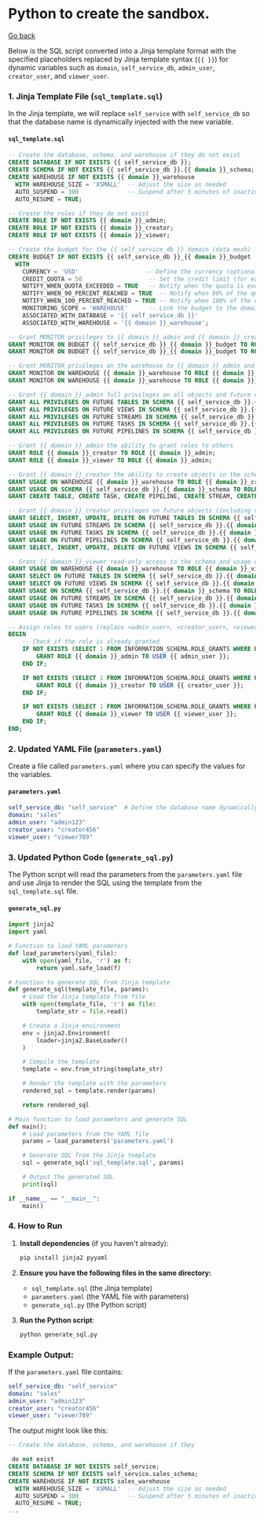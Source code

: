 # Python to create the sandbox.

[Go back](./README.md)

Below is the SQL script converted into a Jinja template format with the specified placeholders replaced by Jinja template syntax (`{{ }}`) for dynamic variables such as `domain`, `self_service_db`, `admin_user`, `creator_user`, and `viewer_user`.

### 1. Jinja Template File (`sql_template.sql`)

In the Jinja template, we will replace `self_service` with `self_service_db` so that the database name is dynamically injected with the new variable.

#### `sql_template.sql`

```sql
-- Create the database, schema, and warehouse if they do not exist
CREATE DATABASE IF NOT EXISTS {{ self_service_db }};
CREATE SCHEMA IF NOT EXISTS {{ self_service_db }}.{{ domain }}_schema;
CREATE WAREHOUSE IF NOT EXISTS {{ domain }}_warehouse
  WITH WAREHOUSE_SIZE = 'XSMALL'  -- Adjust the size as needed
  AUTO_SUSPEND = 300              -- Suspend after 5 minutes of inactivity
  AUTO_RESUME = TRUE;

-- Create the roles if they do not exist
CREATE ROLE IF NOT EXISTS {{ domain }}_admin;
CREATE ROLE IF NOT EXISTS {{ domain }}_creator;
CREATE ROLE IF NOT EXISTS {{ domain }}_viewer;

-- Create the budget for the {{ self_service_db }} domain (data mesh)
CREATE BUDGET IF NOT EXISTS {{ self_service_db }}_{{ domain }}_budget
  WITH
    CURRENCY = 'USD'                   -- Define the currency (optional, defaults to USD)
    CREDIT_QUOTA = 50                   -- Set the credit limit (for example, 50 credits)
    NOTIFY_WHEN_QUOTA_EXCEEDED = TRUE   -- Notify when the quota is exceeded
    NOTIFY_WHEN_90_PERCENT_REACHED = TRUE  -- Notify when 90% of the quota is reached
    NOTIFY_WHEN_100_PERCENT_REACHED = TRUE -- Notify when 100% of the quota is reached
    MONITORING_SCOPE = 'WAREHOUSE'      -- Link the budget to the domain warehouse
    ASSOCIATED_WITH_DATABASE = '{{ self_service_db }}'
    ASSOCIATED_WITH_WAREHOUSE = '{{ domain }}_warehouse';

-- Grant MONITOR privileges to {{ domain }}_admin and {{ domain }}_creator for the budget
GRANT MONITOR ON BUDGET {{ self_service_db }}_{{ domain }}_budget TO ROLE {{ domain }}_admin;
GRANT MONITOR ON BUDGET {{ self_service_db }}_{{ domain }}_budget TO ROLE {{ domain }}_creator;

-- Grant MONITOR privileges on the warehouse to {{ domain }}_admin and {{ domain }}_creator
GRANT MONITOR ON WAREHOUSE {{ domain }}_warehouse TO ROLE {{ domain }}_admin;
GRANT MONITOR ON WAREHOUSE {{ domain }}_warehouse TO ROLE {{ domain }}_creator;

-- Grant {{ domain }}_admin full privileges on all objects and future objects in the schema
GRANT ALL PRIVILEGES ON FUTURE TABLES IN SCHEMA {{ self_service_db }}.{{ domain }}_schema TO ROLE {{ domain }}_admin;
GRANT ALL PRIVILEGES ON FUTURE VIEWS IN SCHEMA {{ self_service_db }}.{{ domain }}_schema TO ROLE {{ domain }}_admin;
GRANT ALL PRIVILEGES ON FUTURE STREAMS IN SCHEMA {{ self_service_db }}.{{ domain }}_schema TO ROLE {{ domain }}_admin;
GRANT ALL PRIVILEGES ON FUTURE TASKS IN SCHEMA {{ self_service_db }}.{{ domain }}_schema TO ROLE {{ domain }}_admin;
GRANT ALL PRIVILEGES ON FUTURE PIPELINES IN SCHEMA {{ self_service_db }}.{{ domain }}_schema TO ROLE {{ domain }}_admin;

-- Grant {{ domain }}_admin the ability to grant roles to others
GRANT ROLE {{ domain }}_creator TO ROLE {{ domain }}_admin;
GRANT ROLE {{ domain }}_viewer TO ROLE {{ domain }}_admin;

-- Grant {{ domain }}_creator the ability to create objects in the schema
GRANT USAGE ON WAREHOUSE {{ domain }}_warehouse TO ROLE {{ domain }}_creator;
GRANT USAGE ON SCHEMA {{ self_service_db }}.{{ domain }}_schema TO ROLE {{ domain }}_creator;
GRANT CREATE TABLE, CREATE TASK, CREATE PIPELINE, CREATE STREAM, CREATE VIEW TO ROLE {{ domain }}_creator;

-- Grant {{ domain }}_creator privileges on future objects (including views)
GRANT SELECT, INSERT, UPDATE, DELETE ON FUTURE TABLES IN SCHEMA {{ self_service_db }}.{{ domain }}_schema TO ROLE {{ domain }}_creator;
GRANT USAGE ON FUTURE STREAMS IN SCHEMA {{ self_service_db }}.{{ domain }}_schema TO ROLE {{ domain }}_creator;
GRANT USAGE ON FUTURE TASKS IN SCHEMA {{ self_service_db }}.{{ domain }}_schema TO ROLE {{ domain }}_creator;
GRANT USAGE ON FUTURE PIPELINES IN SCHEMA {{ self_service_db }}.{{ domain }}_schema TO ROLE {{ domain }}_creator;
GRANT SELECT, INSERT, UPDATE, DELETE ON FUTURE VIEWS IN SCHEMA {{ self_service_db }}.{{ domain }}_schema TO ROLE {{ domain }}_creator;

-- Grant {{ domain }}_viewer read-only access to the schema and usage on the warehouse
GRANT USAGE ON WAREHOUSE {{ domain }}_warehouse TO ROLE {{ domain }}_viewer;
GRANT SELECT ON FUTURE TABLES IN SCHEMA {{ self_service_db }}.{{ domain }}_schema TO ROLE {{ domain }}_viewer;
GRANT SELECT ON FUTURE VIEWS IN SCHEMA {{ self_service_db }}.{{ domain }}_schema TO ROLE {{ domain }}_viewer;
GRANT USAGE ON SCHEMA {{ self_service_db }}.{{ domain }}_schema TO ROLE {{ domain }}_viewer;
GRANT USAGE ON FUTURE STREAMS IN SCHEMA {{ self_service_db }}.{{ domain }}_schema TO ROLE {{ domain }}_viewer;
GRANT USAGE ON FUTURE TASKS IN SCHEMA {{ self_service_db }}.{{ domain }}_schema TO ROLE {{ domain }}_viewer;
GRANT USAGE ON FUTURE PIPELINES IN SCHEMA {{ self_service_db }}.{{ domain }}_schema TO ROLE {{ domain }}_viewer;

-- Assign roles to users (replace <admin_user>, <creator_user>, <viewer_user> with actual usernames)
BEGIN
    -- Check if the role is already granted
    IF NOT EXISTS (SELECT 1 FROM INFORMATION_SCHEMA.ROLE_GRANTS WHERE ROLE_NAME = '{{ domain }}_ADMIN' AND GRANTEE_NAME = '{{ admin_user }}') THEN
        GRANT ROLE {{ domain }}_admin TO USER {{ admin_user }};
    END IF;

    IF NOT EXISTS (SELECT 1 FROM INFORMATION_SCHEMA.ROLE_GRANTS WHERE ROLE_NAME = '{{ domain }}_CREATOR' AND GRANTEE_NAME = '{{ creator_user }}') THEN
        GRANT ROLE {{ domain }}_creator TO USER {{ creator_user }};
    END IF;

    IF NOT EXISTS (SELECT 1 FROM INFORMATION_SCHEMA.ROLE_GRANTS WHERE ROLE_NAME = '{{ domain }}_VIEWER' AND GRANTEE_NAME = '{{ viewer_user }}') THEN
        GRANT ROLE {{ domain }}_viewer TO USER {{ viewer_user }};
    END IF;
END;
```

### 2. Updated YAML File (`parameters.yaml`)

Create a file called `parameters.yaml` where you can specify the values for the variables.

#### `parameters.yaml`

```yaml
self_service_db: "self_service"  # Define the database name dynamically
domain: "sales"
admin_user: "admin123"
creator_user: "creator456"
viewer_user: "viewer789"
```

### 3. Updated Python Code (`generate_sql.py`)

The Python script will read the parameters from the `parameters.yaml` file and use Jinja to render the SQL using the template from the `sql_template.sql` file.

#### `generate_sql.py`

```python
import jinja2
import yaml

# Function to load YAML parameters
def load_parameters(yaml_file):
    with open(yaml_file, 'r') as f:
        return yaml.safe_load(f)

# Function to generate SQL from Jinja template
def generate_sql(template_file, params):
    # Load the Jinja template from file
    with open(template_file, 'r') as file:
        template_str = file.read()

    # Create a Jinja environment
    env = jinja2.Environment(
        loader=jinja2.BaseLoader()
    )

    # Compile the template
    template = env.from_string(template_str)

    # Render the template with the parameters
    rendered_sql = template.render(params)

    return rendered_sql

# Main function to load parameters and generate SQL
def main():
    # Load parameters from the YAML file
    params = load_parameters('parameters.yaml')

    # Generate SQL from the Jinja template
    sql = generate_sql('sql_template.sql', params)

    # Output the generated SQL
    print(sql)

if __name__ == "__main__":
    main()
```

### 4. How to Run

1. **Install dependencies** (if you haven't already):
   ```bash
   pip install jinja2 pyyaml
   ```

2. **Ensure you have the following files in the same directory:**
   - `sql_template.sql` (the Jinja template)
   - `parameters.yaml` (the YAML file with parameters)
   - `generate_sql.py` (the Python script)

3. **Run the Python script**:
   ```bash
   python generate_sql.py
   ```

### Example Output:

If the `parameters.yaml` file contains:

```yaml
self_service_db: "self_service"
domain: "sales"
admin_user: "admin123"
creator_user: "creator456"
viewer_user: "viewer789"
```

The output might look like this:

```sql
-- Create the database, schema, and warehouse if they

 do not exist
CREATE DATABASE IF NOT EXISTS self_service;
CREATE SCHEMA IF NOT EXISTS self_service.sales_schema;
CREATE WAREHOUSE IF NOT EXISTS sales_warehouse
  WITH WAREHOUSE_SIZE = 'XSMALL'  -- Adjust the size as needed
  AUTO_SUSPEND = 300              -- Suspend after 5 minutes of inactivity
  AUTO_RESUME = TRUE;
...
```


